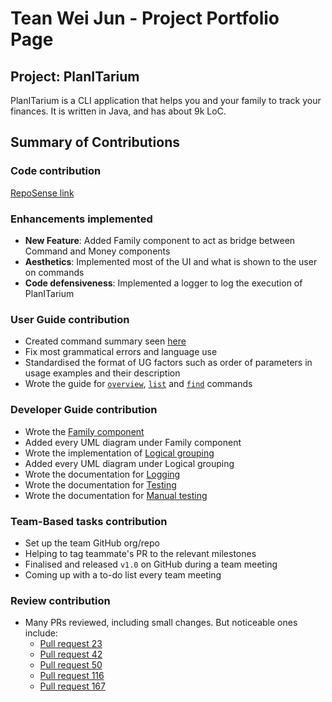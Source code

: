 # Tean Wei Jun - Project Portfolio Page

## Project: PlanITarium

<!-- this is placeholder description -->
PlanITarium is a CLI application that helps you and your family to track your finances. It is written in Java, and has
about 9k LoC.
<!-- this is placeholder description -->

## Summary of Contributions

### Code contribution

[RepoSense link](https://nus-cs2113-ay2122s2.github.io/tp-dashboard/?search=&sort=groupTitle&sortWithin=title&timeframe=commit&mergegroup=&groupSelect=groupByRepos&breakdown=true&checkedFileTypes=docs~functional-code~test-code~other&since=2022-02-18&tabOpen=true&tabType=authorship&tabAuthor=teanweijun&tabRepo=AY2122S2-CS2113T-T10-2%2Ftp%5Bmaster%5D&authorshipIsMergeGroup=false&authorshipFileTypes=docs~functional-code~test-code~other&authorshipIsBinaryFileTypeChecked=false)

### Enhancements implemented

* **New Feature**: Added Family component to act as bridge between Command and Money components
* **Aesthetics**: Implemented most of the UI and what is shown to the user on commands
* **Code defensiveness**: Implemented a logger to log the execution of PlanITarium

### User Guide contribution

* Created command summary seen [here](https://ay2122s2-cs2113t-t10-2.github.io/tp/UserGuide.html#command-summary)
* Fix most grammatical errors and language use 
* Standardised the format of UG factors such as order of parameters in usage examples and their description
* Wrote the guide for [`overview`](https://ay2122s2-cs2113t-t10-2.github.io/tp/UserGuide.html#show-financial-summary-overview),
[`list`](https://ay2122s2-cs2113t-t10-2.github.io/tp/UserGuide.html#show-all-records-by-group-list) and 
[`find`](https://ay2122s2-cs2113t-t10-2.github.io/tp/UserGuide.html#searching-for-details-find) commands

### Developer Guide contribution

* Wrote the [Family component](https://ay2122s2-cs2113t-t10-2.github.io/tp/DeveloperGuide.html#family-component)
* Added every UML diagram under Family component
* Wrote the implementation of [Logical grouping](https://ay2122s2-cs2113t-t10-2.github.io/tp/DeveloperGuide.html#logical-grouping-of-persons-added)
* Added every UML diagram under Logical grouping
* Wrote the documentation for [Logging](https://ay2122s2-cs2113t-t10-2.github.io/tp/DeveloperGuide.html#logging)
* Wrote the documentation for [Testing](https://ay2122s2-cs2113t-t10-2.github.io/tp/DeveloperGuide.html#testing)
* Wrote the documentation for [Manual testing](https://ay2122s2-cs2113t-t10-2.github.io/tp/DeveloperGuide.html#instructions-for-manual-testing)

### Team-Based tasks contribution

* Set up the team GitHub org/repo
* Helping to tag teammate's PR to the relevant milestones
* Finalised and released `v1.0` on GitHub during a team meeting
* Coming up with a to-do list every team meeting

### Review contribution

* Many PRs reviewed, including small changes. But noticeable ones include:
  * [Pull request 23](https://github.com/AY2122S2-CS2113T-T10-2/tp/pull/23)
  * [Pull request 42](https://github.com/AY2122S2-CS2113T-T10-2/tp/pull/42)
  * [Pull request 50](https://github.com/AY2122S2-CS2113T-T10-2/tp/pull/50)
  * [Pull request 116](https://github.com/AY2122S2-CS2113T-T10-2/tp/pull/116)
  * [Pull request 167](https://github.com/AY2122S2-CS2113T-T10-2/tp/pull/167)
